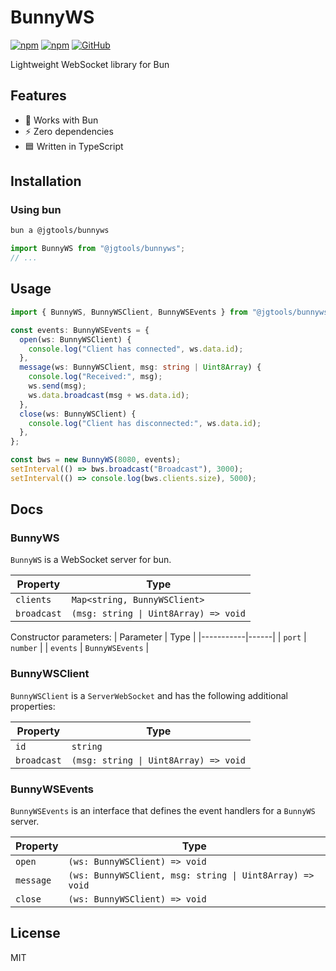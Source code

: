 # BunnyWS

[![npm](https://img.shields.io/npm/v/@jgtools/bunnyws)](https://www.npmjs.com/package/@jgtools/bunnyws)
[![npm](https://img.shields.io/npm/dm/@jgtools/bunnyws)](https://www.npmjs.com/package/@jgtools/bunnyws)
[![GitHub](https://img.shields.io/github/license/jgtools/bunnyws)](https://github.com/git/git-scm.com/blob/main/MIT-LICENSE.txt)

Lightweight WebSocket library for Bun

## Features
- :rabbit: Works with Bun
- :zap: Zero dependencies
- :blue_square: Written in TypeScript

## Installation

### Using bun

```bash
bun a @jgtools/bunnyws
```

```javascript
import BunnyWS from "@jgtools/bunnyws";
// ...
```

## Usage

```typescript
import { BunnyWS, BunnyWSClient, BunnyWSEvents } from "@jgtools/bunnyws";

const events: BunnyWSEvents = {
  open(ws: BunnyWSClient) {
    console.log("Client has connected", ws.data.id);
  },
  message(ws: BunnyWSClient, msg: string | Uint8Array) {
    console.log("Received:", msg);
    ws.send(msg);
    ws.data.broadcast(msg + ws.data.id);
  },
  close(ws: BunnyWSClient) {
    console.log("Client has disconnected:", ws.data.id);
  },
};

const bws = new BunnyWS(8080, events);
setInterval(() => bws.broadcast("Broadcast"), 3000);
setInterval(() => console.log(bws.clients.size), 5000);
```
## Docs

### BunnyWS

`BunnyWS` is a WebSocket server for bun.

| Property | Type |
|----------|------|
| `clients` | `Map<string, BunnyWSClient>` |
| `broadcast` | `(msg: string \| Uint8Array) => void` |

Constructor parameters:
| Parameter | Type |
|-----------|------|
| `port` | `number` |
| `events` | `BunnyWSEvents` |


### BunnyWSClient

`BunnyWSClient` is a `ServerWebSocket` and has the following additional properties:

| Property | Type |
|----------|------|
| `id`     | `string` |
| `broadcast` | `(msg: string \| Uint8Array) => void` |

### BunnyWSEvents

`BunnyWSEvents` is an interface that defines the event handlers for a `BunnyWS` server.

| Property | Type |
|----------|------|
| `open` | `(ws: BunnyWSClient) => void` |
| `message` | `(ws: BunnyWSClient, msg: string \| Uint8Array) => void` |
| `close` | `(ws: BunnyWSClient) => void` |

## License

MIT
